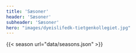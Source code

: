 ```yaml
---
title: 'Sæsoner'
header: 'Sæsoner'
subheader: 'Sæsoner'
hero: "images/dyeislifedk-tietgenkollegiet.jpg"
---
```


{{< season url="data/seasons.json" >}}
